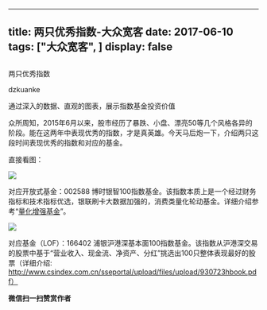 
---
title:   两只优秀指数-大众宽客
date: 2017-06-10
tags: ["大众宽客", ]
display: false
---


## 



两只优秀指数




dzkuanke




通过深入的数据、直观的图表，展示指数基金投资价值


众所周知，2015年6月以来，股市经历了暴跌、小盘、漂亮50等几个风格各异的阶段。能在这两年中表现优秀的指数，才是真英雄。今天马后炮一下，介绍两只这段时间表现优秀的指数和对应的基金。



直接看图：

<img data-s="300,640" data-type="jpeg" src="http://mmbiz.qpic.cn/mmbiz_jpg/PKw3FQPmhIhFHGYLEQiaVaePibJkldsEJ9s3dN52JJhrVqsmrxZKmtaKFyDSUwAokWCDkjtYbItbkxoCEwicFZOHg/0?wx_fmt=jpeg" style="" data-ratio="1.0971428571428572" data-w="875"/>

对应开放式基金：002588 博时银智100指数基金。该指数本质上是一个经过财务指标和技术指标优选，银联刷卡大数据加强的，消费类量化轮动基金。详细介绍参考“[量化增强基金](http://mp.weixin.qq.com/s?__biz=MzAwMTc1MDcwNw==&amp;mid=2648271895&amp;idx=1&amp;sn=f19909fdde51c21b2b817a4df839d219&amp;chksm=82f92fcbb58ea6ddb74259952f94fbc27aebec2ae9af694b63caa6d3014ac02d648d98e6cebf&amp;scene=21#wechat_redirect)”。





<img data-s="300,640" data-type="jpeg" src="http://mmbiz.qpic.cn/mmbiz_jpg/PKw3FQPmhIhFHGYLEQiaVaePibJkldsEJ9j0cDafVRATY5PKTrTImzKYYahuA5c9zxDDk7N0YURuibv16WNBsahkQ/0?wx_fmt=jpeg" style="" data-ratio="1.0933940774487472" data-w="878"/>

对应基金（LOF）：166402&nbsp;浦银沪港深基本面100指数基金。该指数从沪港深交易的股票中基于“营业收入、现金流、净资产、分红”挑选出100只整体表现最好的股票（详细介绍: http://www.csindex.com.cn/sseportal/upload/files/upload/930723hbook.pdf）






**微信扫一扫赞赏作者**















